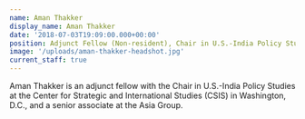 ```yaml
---
name: Aman Thakker
display_name: Aman Thakker
date: '2018-07-03T19:09:00.000+00:00'
position: Adjunct Fellow (Non-resident), Chair in U.S.-India Policy Studies
image: '/uploads/aman-thakker-headshot.jpg'
current_staff: true
---
```


Aman Thakker is an adjunct fellow with the Chair in U.S.-India Policy Studies at the Center for Strategic and International Studies (CSIS) in Washington, D.C., and a senior associate at the Asia Group.
